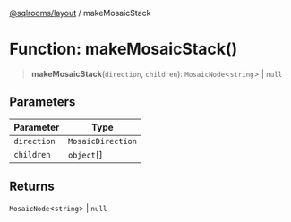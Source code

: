 [@sqlrooms/layout](../index.md) / makeMosaicStack

# Function: makeMosaicStack()

> **makeMosaicStack**(`direction`, `children`): `MosaicNode`\<`string`\> \| `null`

## Parameters

| Parameter | Type |
| ------ | ------ |
| `direction` | `MosaicDirection` |
| `children` | `object`[] |

## Returns

`MosaicNode`\<`string`\> \| `null`
